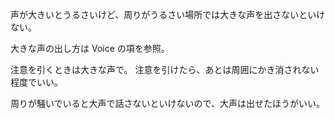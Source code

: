 声が大きいとうるさいけど、周りがうるさい場所では大きな声を出さないといけない。

大きな声の出し方は Voice の項を参照。

注意を引くときは大きな声で。
注意を引けたら、あとは周囲にかき消されない程度でいい。

周りが騒いでいると大声で話さないといけないので、大声は出せたほうがいい。
